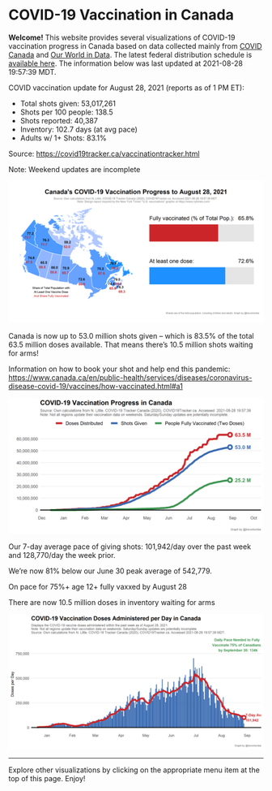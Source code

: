 COVID-19 Vaccination in Canada
==============================

**Welcome!** This website provides several visualizations of COVID-19
vaccination progress in Canada based on data collected mainly from
[COVID Canada](https://covid19tracker.ca/vaccinationtracker.html) and
[Our World in Data](https://ourworldindata.org/covid-vaccinations). The
latest federal distribution schedule is [available
here](https://www.canada.ca/en/public-health/services/diseases/2019-novel-coronavirus-infection/prevention-risks/covid-19-vaccine-treatment/vaccine-rollout.html).
The information below was last updated at 2021-08-28 19:57:39 MDT.

COVID vaccination update for August 28, 2021 (reports as of 1 PM ET):

-   Total shots given: 53,017,261
-   Shots per 100 people: 138.5
-   Shots reported: 40,387
-   Inventory: 102.7 days (at avg pace)
-   Adults w/ 1+ Shots: 83.1%

Source:
<a href="https://covid19tracker.ca/vaccinationtracker.html" class="uri">https://covid19tracker.ca/vaccinationtracker.html</a>

Note: Weekend updates are incomplete

![](Plots/plot_main.png)

Canada is now up to 53.0 million shots given – which is 83.5% of the
total 63.5 million doses available. That means there’s 10.5 million
shots waiting for arms!

Information on how to book your shot and help end this pandemic:
<a href="https://www.canada.ca/en/public-health/services/diseases/coronavirus-disease-covid-19/vaccines/how-vaccinated.html#a1" class="uri">https://www.canada.ca/en/public-health/services/diseases/coronavirus-disease-covid-19/vaccines/how-vaccinated.html#a1</a>

![](Plots/plot_total.png)

Our 7-day average pace of giving shots: 101,942/day over the past week
and 128,770/day the week prior.

We’re now 81% below our June 30 peak average of 542,779.

On pace for 75%+ age 12+ fully vaxxed by August 28

There are now 10.5 million doses in inventory waiting for arms

![](Plots/pace_national.png)

------------------------------------------------------------------------

Explore other visualizations by clicking on the appropriate menu item at
the top of this page. Enjoy!

